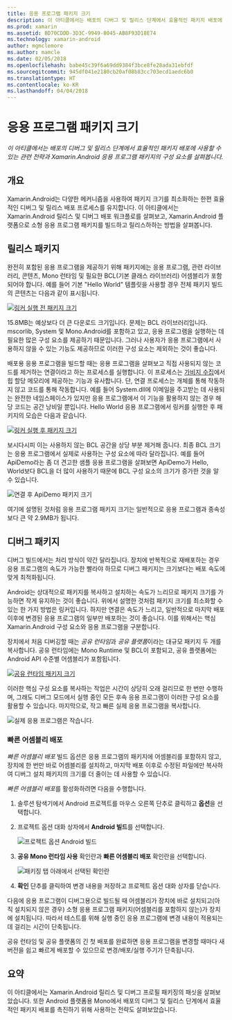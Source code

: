 ```yaml
---
title: 응용 프로그램 패키지 크기
description: 이 아티클에서는 배포의 디버그 및 릴리스 단계에서 효율적인 패키지 배포에 사용할 수 있는 관련 전략과 Xamarin.Android 응용 프로그램 패키지의 구성 요소를 살펴봅니다.
ms.prod: xamarin
ms.assetid: 8D70CDDD-3D3C-9949-8045-AB8F93D18E74
ms.technology: xamarin-android
author: mgmclemore
ms.author: mamcle
ms.date: 02/05/2018
ms.openlocfilehash: babe45c39f6a69dd9384f3bce8fe28ada31ebfdf
ms.sourcegitcommit: 945df041e2180cb20af08b83cc703ecd1aedc6b0
ms.translationtype: HT
ms.contentlocale: ko-KR
ms.lasthandoff: 04/04/2018
---
```

# <a name="application-package-size"></a>응용 프로그램 패키지 크기

_이 아티클에서는 배포의 디버그 및 릴리스 단계에서 효율적인 패키지 배포에 사용할 수 있는 관련 전략과 Xamarin.Android 응용 프로그램 패키지의 구성 요소를 살펴봅니다._


## <a name="overview"></a>개요

Xamarin.Android는 다양한 메커니즘을 사용하여 패키지 크기를 최소화하는 한편 효율적인 디버그 및 릴리스 배포 프로세스를 유지합니다. 이 아티클에서는 Xamarin.Android 릴리스 및 디버그 배포 워크플로를 살펴보고, Xamarin.Android 플랫폼으로 소형 응용 프로그램 패키지를 빌드하고 릴리스하하는 방법을 살펴봅니다.


## <a name="release-packages"></a>릴리스 패키지

완전히 포함된 응용 프로그램을 제공하기 위해 패키지에는 응용 프로그램, 관련 라이브러리, 콘텐츠, Mono 런타임 및 필요한 BCL(기본 클래스 라이브러리) 어셈블리가 포함되어야 합니다. 예를 들어 기본 "Hello World" 템플릿을 사용할 경우 전체 패키지 빌드의 콘텐츠는 다음과 같이 표시됩니다.

[![링커 실행 전 패키지 크기](app-package-size-images/hello-world-package-size-before-linker.png)](app-package-size-images/hello-world-package-size-before-linker.png#lightbox)

15.8MB는 예상보다 더 큰 다운로드 크기입니다. 문제는 BCL 라이브러리입니다. mscorlib, System 및 Mono.Android를 포함하고 있고, 응용 프로그램을 실행하는 데 필요한 많은 구성 요소를 제공하기 때문입니다. 그러나 사용자가 응용 프로그램에서 사용하지 않을 수 있는 기능도 제공하므로 이러한 구성 요소는 제외하는 것이 좋습니다.

배포용 응용 프로그램을 빌드할 때는 응용 프로그램을 살펴보고 직접 사용되지 않는 코드를 제거하는 연결이라고 하는 프로세스를 실행합니다. 이 프로세스는 [가비지 수집](~/android/internals/garbage-collection.md)에서 힙 할당 메모리에 제공하는 기능과 유사합니다. 단, 연결 프로세스는 개체를 통해 작동하지 않고 코드를 통해 작동합니다. 예를 들어 System.dll에 이메일을 주고받는 데 사용되는 완전한 네임스페이스가 있지만 응용 프로그램에서 이 기능을 활용하지 않는 경우 해당 코드는 공간 낭비일 뿐입니다. Hello World 응용 프로그램에서 링커를 실행한 후 패키지의 모습은 다음과 같습니다.

[![링커 실행 후 패키지 크기](app-package-size-images/hello-world-package-size-after-linker.png)](app-package-size-images/hello-world-package-size-after-linker.png#lightbox)

보시다시피 이는 사용하지 않는 BCL 공간을 상당 부분 제거해 줍니다. 최종 BCL 크기는 응용 프로그램에서 실제로 사용하는 구성 요소에 따라 달라집니다. 예를 들어 ApiDemo라는 좀 더 견고한 샘플 응용 프로그램을 살펴보면 ApiDemo가 Hello, World보다 BCL을 더 많이 사용하기 때문에 BCL 구성 요소의 크기가 증가한 것을 알 수 있습니다.

![연결 후 ApiDemo 패키지 크기](app-package-size-images/api-demo-package-size-after-linker.png)

여기에 설명된 것처럼 응용 프로그램 패키지 크기는 일반적으로 응용 프로그램과 종속성보다 큰 약 2.9MB가 됩니다.


## <a name="debug-packages"></a>디버그 패키지

디버그 빌드에서는 처리 방식이 약간 달라집니다. 장치에 반복적으로 재배포하는 경우 응용 프로그램의 속도가 가능한 빨라야 하므로 디버그 패키지는 크기보다는 배포 속도에 맞게 최적화됩니다.

Android는 상대적으로 패키지를 복사하고 설치하는 속도가 느리므로 패키지 크기를 가능하면 작게 유지하는 것이 좋습니다. 위에서 설명한 것처럼 패키지 크기를 최소화할 수 있는 한 가지 방법은 링커입니다. 하지만 연결은 속도가 느리고, 일반적으로 마지막 배포 이후에 변경된 응용 프로그램의 일부만 배포하는 것이 좋습니다. 이를 위해서는 핵심 Xamarin.Android 구성 요소와 응용 프로그램을 구분합니다.

장치에서 처음 디버깅할 때는 *공유 런타임*과 *공유 플랫폼*이라는 대규모 패키지 두 개를 복사합니다. 공유 런타임에는 Mono Runtime 및 BCL이 포함되고, 공유 플랫폼에는 Android API 수준별 어셈블리가 포함됩니다.

[![공유 런타임 패키지 크기](app-package-size-images/shared-runtime-package-size.png)](app-package-size-images/shared-runtime-package-size.png#lightbox)

이러한 핵심 구성 요소를 복사하는 작업은 시간이 상당히 오래 걸리므로 한 번만 수행하며, 그래도 디버그 모드에서 실행 중인 모든 후속 응용 프로그램이 이러한 구성 요소를 활용할 수 있습니다. 마지막으로, 작고 빠른 실제 응용 프로그램을 복사합니다.

![실제 응용 프로그램은 작습니다.](app-package-size-images/hello-world-debug-application-no-link.png)

### <a name="fast-assembly-deployment"></a>빠른 어셈블리 배포

*빠른 어셈블리 배포* 빌드 옵션은 응용 프로그램의 패키지에 어셈블리를 포함하지 않고, 장치에 한 번만 바로 어셈블리를 설치하고, 마지막 배포 이후로 수정된 파일에만 복사하여 디버그 설치 패키지의 크기를 더 줄이는 데 사용할 수 있습니다.

*빠른 어셈블리 배포*를 활성화하려면 다음을 수행합니다.

1.  솔루션 탐색기에서 Android 프로젝트를 마우스 오른쪽 단추로 클릭하고 **옵션**을 선택합니다.

2.  프로젝트 옵션 대화 상자에서 **Android 빌드**를 선택합니다.  

    ![프로젝트 옵션 Android 빌드](app-package-size-images/fastdev0.png)

3.  **공유 Mono 런타임 사용** 확인란과 **빠른 어셈블리 배포** 확인란을 선택합니다.  

    ![패키징 탭 아래에서 선택된 확인란](app-package-size-images/fastdev.png)

4.  **확인** 단추를 클릭하여 변경 내용을 저장하고 프로젝트 옵션 대화 상자를 닫습니다.


다음에 응용 프로그램이 디버그용으로 빌드될 때 어셈블리가 장치에 바로 설치되고(아직 설치되지 않은 경우) 소형 응용 프로그램 패키지(어셈블리를 포함하지 않는)가 장치에 설치됩니다. 따라서 테스트를 위해 실행 중인 응용 프로그램에 변경 내용이 적용되는 데 걸리는 시간이 단축됩니다.

공유 런타임 및 공유 플랫폼의 긴 첫 배포를 완료하면 응용 프로그램을 변경할 때마다 새 버전을 쉽고 빠르게 배포할 수 있으므로 변경/배포/실행 주기가 단축됩니다.


## <a name="summary"></a>요약

이 아티클에서는 Xamarin.Android 릴리스 및 디버그 프로필 패키징의 패싯을 살펴보았습니다. 또한 Android 플랫폼용 Mono에서 배포의 디버그 및 릴리스 단계에서 효율적인 패키지 배포를 촉진하기 위해 사용하는 전략도 살펴보았습니다.
